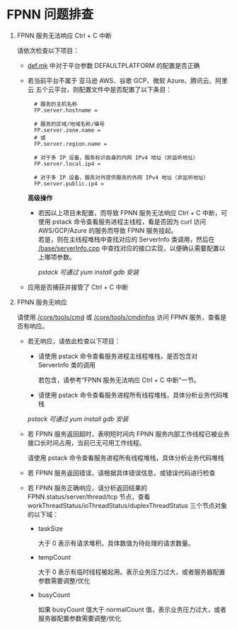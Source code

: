 # FPNN 问题排查

1. FPNN 服务无法响应 Ctrl + C 中断

	请依次检查以下项目：

	* [def.mk](../../def.mk) 中对于平台参数 DEFAULTPLATFORM 的配置是否正确
	* 若当前平台不属于 亚马逊 AWS、谷歌 GCP、微软 Azure、腾讯云、阿里云 五个云平台，则配置文件中是否配置了以下条目：

			# 服务的主机名称
			FP.server.hostname =

			# 服务的区域/地域名称/编号
			FP.server.zone.name = 
			# 或
			FP.server.region.name =

			# 对于多 IP 设备，服务标识自身的内网 IPv4 地址（非监听地址）
			FP.server.local.ip4 =

			# 对于多 IP 设备，服务对外提供服务的外网 IPv4 地址（非监听地址）
			FP.server.public.ip4 =

		**高级操作**

		* 若因以上项目未配置，而导致 FPNN 服务无法响应 Ctrl + C 中断，可使用 pstack 命令查看服务进程主线程，看是否因为 curl 访问 AWS/GCP/Azure 的服务而导致 FPNN 服务挂起。  
		若是，则在主线程堆栈中查找对应的 ServerInfo 类调用，然后在 [/base/serverInfo.cpp](../../base/ServerInfo.cpp) 中查找对应的接口实现，以便确认需要配置以上哪项参数。

			*pstack 可通过 yum install gdb 安装*

	* 应用是否捕获并接管了 Ctrl + C 中断


1. FPNN 服务无响应

	请使用 [/core/tools/cmd](fpnn-tools.md#cmd) 或 [/core/tools/cmdinfos](fpnn-tools.md#cmdinfos) 访问 FPNN 服务，查看是否有响应。

	* 若无响应，请依此检查以下项目：

		+ 请使用 pstack 命令查看服务进程主线程堆栈，是否包含对 ServerInfo 类的调用

			若包含，请参考“FPNN 服务无法响应 Ctrl + C 中断”一节。

		+ 请使用 pstack 命令查看服务进程所有线程堆栈，具体分析业务代码堆栈

		*pstack 可通过 yum install gdb 安装*

	* 若 FPNN 服务返回超时，表明短时间内 FPNN 服务内部工作线程已被业务接口长时间占用，当前已无可用工作线程。

		请使用 pstack 命令查看服务进程所有线程堆栈，具体分析业务代码堆栈

	* 若 FPNN 服务返回错误，请根据具体错误信息，或错误代码进行检查

	* 若 FPNN 服务正确响应，请分析返回结果的 FPNN.status/server/thread/tcp 节点，查看 workThreadStatus/ioThreadStatus/duplexThreadStatus 三个节点对象的以下域：

		+ taskSize

			大于 0 表示有请求堆积。具体数值为待处理的请求数量。

		+ tempCount

			大于 0 表示有临时线程被起用。表示业务压力过大，或者服务器配置参数需要调整/优化

		+ busyCount

			如果 busyCount 值大于 normalCount 值，表示业务压力过大，或者服务器配置参数需要调整/优化


